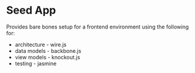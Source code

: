 Seed App
========

Provides bare bones setup for a frontend environment using the following for:

* architecture - wire.js
* data models - backbone.js
* view models - knockout.js
* testing - jasmine
